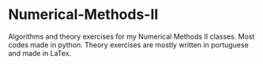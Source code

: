 # Numerical-Methods-II
Algorithms and theory exercises for my Numerical Methods II classes. Most codes made in python.
Theory exercises are mostly written in portuguese and made in LaTex.
